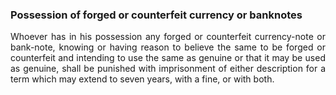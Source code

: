 ### Possession of forged or counterfeit currency or banknotes
<div style="text-align: justify">

Whoever has in his possession any forged or counterfeit currency-note or bank-note, knowing or having reason to believe the same to be forged or counterfeit and intending to use the same as genuine or that it may be used as genuine, shall be punished with imprisonment of either description for a term which may extend to seven years, with a fine, or with both.

</div>
